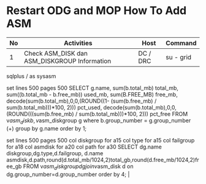 # Restart ODG and MOP How To Add ASM

| No  | Activities  | Host | Command |
| -------- | -------- | -------- | -------- |
| 1 | Check ASM_DISK dan ASM_DISKGROUP Information | DC / DRC | su - grid
sqlplus / as sysasm

set lines 500 pages 500
SELECT g.name,
       sum(b.total_mb) total_mb,
       sum((b.total_mb - b.free_mb)) used_mb,
       sum(B.FREE_MB) free_mb,
       decode(sum(b.total_mb),0,0,(ROUND((1- (sum(b.free_mb) / sum(b.total_mb)))*100, 2))) pct_used,
       decode(sum(b.total_mb),0,0,(ROUND(((sum(b.free_mb) / sum(b.total_mb)))*100, 2))) pct_free
FROM
     v$asm_disk b,v$asm_diskgroup g
where b.group_number = g.group_number (+)
group by g.name
order by 1;

set lines 500 pages 500
col diskgroup for a15
col type for a15
col failgroup for a18
col asmdisk for a20
col path for a30
SELECT dg.name diskgroup,dg.type,d.failgroup, d.name asmdisk,d.path,round(d.total_mb/1024,2)total_gb,round(d.free_mb/1024,2)free_gb 
FROM v$asm_diskgroup dg join v$asm_disk d on dg.group_number=d.group_number order by 4; |